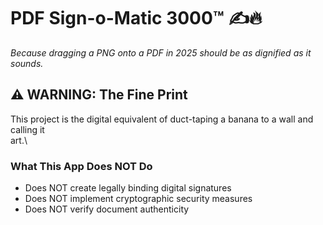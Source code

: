 # PDF Sign-o-Matic 3000™ ✍️🔥

*Because dragging a PNG onto a PDF in 2025 should be as dignified as it sounds.*

## ⚠️ WARNING: The Fine Print

This project is the digital equivalent of duct-taping a banana to a wall and calling it \
art.\


### What This App Does NOT Do
- Does NOT create legally binding digital signatures
- Does NOT implement cryptographic security measures
- Does NOT verify document authenticity

